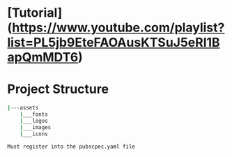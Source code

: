 # [Tutorial] (https://www.youtube.com/playlist?list=PL5jb9EteFAOAusKTSuJ5eRl1BapQmMDT6)

# Project Structure

```bash
|---assets
    |___fonts
    |___logos
    |___images
    |___icons
```

`Must register into the pubscpec.yaml file`